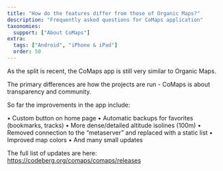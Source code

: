 ```yaml
---
title: "How do the features differ from those of Organic Maps?"
description: "Frequently asked questions for CoMaps application"
taxonomies:
  support: ["About CoMaps"]
extra:
  tags: ["Android", "iPhone & iPad"]
  order: 50
---
```


As the split is recent, the CoMaps app is still very similar to Organic Maps.

The primary differences are how the projects are run - CoMaps is about transparency and community.

So far the improvements in the app include:

•	⁠Custom button on home page
•	⁠Automatic backups for favorites (bookmarks, tracks)
•	⁠More dense/detailed altitude isolines (100m)
•	⁠Removed connection to the “metaserver” and replaced with a static list
•	⁠Improved map colors
•	⁠And many small updates

The full list of updates are here:
https://codeberg.org/comaps/comaps/releases
